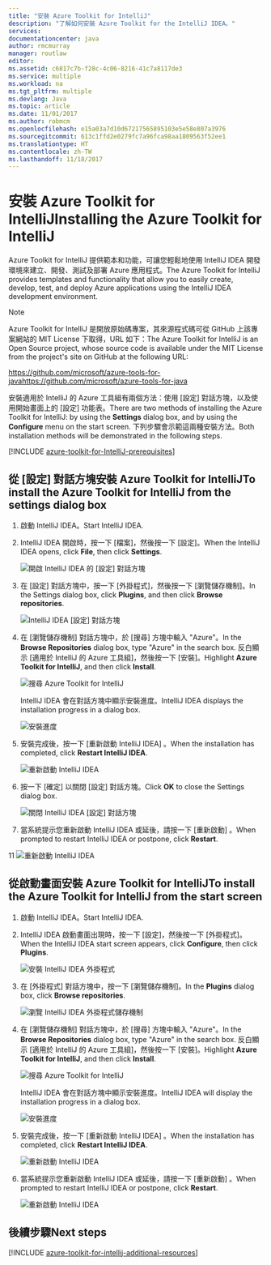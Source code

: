 ```yaml
---
title: "安裝 Azure Toolkit for IntelliJ"
description: "了解如何安裝 Azure Toolkit for the IntelliJ IDEA。"
services: 
documentationcenter: java
author: rmcmurray
manager: routlaw
editor: 
ms.assetid: c6817c7b-f28c-4c06-8216-41c7a8117de3
ms.service: multiple
ms.workload: na
ms.tgt_pltfrm: multiple
ms.devlang: Java
ms.topic: article
ms.date: 11/01/2017
ms.author: robmcm
ms.openlocfilehash: e15a03a7d10d67217565895103e5e58e807a3976
ms.sourcegitcommit: 613c1ffd2e0279fc7a96fca98aa1809563f52ee1
ms.translationtype: HT
ms.contentlocale: zh-TW
ms.lasthandoff: 11/18/2017
---
```

# <a name="installing-the-azure-toolkit-for-intellij"></a><span data-ttu-id="ab6aa-103">安裝 Azure Toolkit for IntelliJ</span><span class="sxs-lookup"><span data-stu-id="ab6aa-103">Installing the Azure Toolkit for IntelliJ</span></span>

<span data-ttu-id="ab6aa-104">Azure Toolkit for IntelliJ 提供範本和功能，可讓您輕鬆地使用 IntelliJ IDEA 開發環境來建立、開發、測試及部署 Azure 應用程式。</span><span class="sxs-lookup"><span data-stu-id="ab6aa-104">The Azure Toolkit for IntelliJ provides templates and functionality that allow you to easily create, develop, test, and deploy Azure applications using the IntelliJ IDEA development environment.</span></span>

> [!NOTE] 
> 
> <span data-ttu-id="ab6aa-105">Azure Toolkit for IntelliJ 是開放原始碼專案，其來源程式碼可從 GitHub 上該專案網站的 MIT License 下取得，URL 如下：</span><span class="sxs-lookup"><span data-stu-id="ab6aa-105">The Azure Toolkit for IntelliJ is an Open Source project, whose source code is available under the MIT License from the project's site on GitHub at the following URL:</span></span> 
> 
> <span data-ttu-id="ab6aa-106"><https://github.com/microsoft/azure-tools-for-java></span><span class="sxs-lookup"><span data-stu-id="ab6aa-106"><https://github.com/microsoft/azure-tools-for-java></span></span> 
> 

<span data-ttu-id="ab6aa-107">安裝適用於 IntelliJ 的 Azure 工具組有兩個方法：使用 [設定] 對話方塊，以及使用開始畫面上的 [設定] 功能表。</span><span class="sxs-lookup"><span data-stu-id="ab6aa-107">There are two methods of installing the Azure Toolkit for IntelliJ: by using the **Settings** dialog box, and by using the **Configure** menu on the start screen.</span></span> <span data-ttu-id="ab6aa-108">下列步驟會示範這兩種安裝方法。</span><span class="sxs-lookup"><span data-stu-id="ab6aa-108">Both installation methods will be demonstrated in the following steps.</span></span>

[!INCLUDE [azure-toolkit-for-IntelliJ-prerequisites](../includes/azure-toolkit-for-intellij-prerequisites.md)]

## <a name="to-install-the-azure-toolkit-for-intellij-from-the-settings-dialog-box"></a><span data-ttu-id="ab6aa-109">從 [設定] 對話方塊安裝 Azure Toolkit for IntelliJ</span><span class="sxs-lookup"><span data-stu-id="ab6aa-109">To install the Azure Toolkit for IntelliJ from the settings dialog box</span></span>

1. <span data-ttu-id="ab6aa-110">啟動 IntelliJ IDEA。</span><span class="sxs-lookup"><span data-stu-id="ab6aa-110">Start IntelliJ IDEA.</span></span>

1. <span data-ttu-id="ab6aa-111">IntelliJ IDEA 開啟時，按一下 [檔案]，然後按一下 [設定]。</span><span class="sxs-lookup"><span data-stu-id="ab6aa-111">When the IntelliJ IDEA opens, click **File**, then click **Settings**.</span></span>
   
   ![開啟 IntelliJ IDEA 的 [設定] 對話方塊][01a]

1. <span data-ttu-id="ab6aa-113">在 [設定] 對話方塊中，按一下 [外掛程式]，然後按一下 [瀏覽儲存機制]。</span><span class="sxs-lookup"><span data-stu-id="ab6aa-113">In the Settings dialog box, click **Plugins**, and then click **Browse repositories**.</span></span>
   
   ![IntelliJ IDEA [設定] 對話方塊][02a]

1. <span data-ttu-id="ab6aa-115">在 [瀏覽儲存機制] 對話方塊中，於 [搜尋] 方塊中輸入 "Azure"。</span><span class="sxs-lookup"><span data-stu-id="ab6aa-115">In the **Browse Repositories** dialog box, type "Azure" in the search box.</span></span> <span data-ttu-id="ab6aa-116">反白顯示 [適用於 IntelliJ 的 Azure 工具組]，然後按一下 [安裝]。</span><span class="sxs-lookup"><span data-stu-id="ab6aa-116">Highlight **Azure Toolkit for IntelliJ**, and then click **Install**.</span></span>
   
   ![搜尋 Azure Toolkit for IntelliJ][03]
   
   <span data-ttu-id="ab6aa-118">IntelliJ IDEA 會在對話方塊中顯示安裝進度。</span><span class="sxs-lookup"><span data-stu-id="ab6aa-118">IntelliJ IDEA displays the installation progress in a dialog box.</span></span>
   
   ![安裝進度][04]

1. <span data-ttu-id="ab6aa-120">安裝完成後，按一下 [重新啟動 IntelliJ IDEA] 。</span><span class="sxs-lookup"><span data-stu-id="ab6aa-120">When the installation has completed, click **Restart IntelliJ IDEA**.</span></span>
   
   ![重新啟動 IntelliJ IDEA][05]

1. <span data-ttu-id="ab6aa-122">按一下 [確定]  以關閉 [設定] 對話方塊。</span><span class="sxs-lookup"><span data-stu-id="ab6aa-122">Click **OK** to close the Settings dialog box.</span></span>
   
   ![關閉 IntelliJ IDEA [設定] 對話方塊][06]

1. <span data-ttu-id="ab6aa-124">當系統提示您重新啟動 IntelliJ IDEA 或延後，請按一下 [重新啟動] 。</span><span class="sxs-lookup"><span data-stu-id="ab6aa-124">When prompted to restart IntelliJ IDEA or postpone, click **Restart**.</span></span>
   
<span data-ttu-id="ab6aa-125">1</span><span class="sxs-lookup"><span data-stu-id="ab6aa-125">1</span></span>   ![重新啟動 IntelliJ IDEA][07]

## <a name="to-install-the-azure-toolkit-for-intellij-from-the-start-screen"></a><span data-ttu-id="ab6aa-127">從啟動畫面安裝 Azure Toolkit for IntelliJ</span><span class="sxs-lookup"><span data-stu-id="ab6aa-127">To install the Azure Toolkit for IntelliJ from the start screen</span></span>

1. <span data-ttu-id="ab6aa-128">啟動 IntelliJ IDEA。</span><span class="sxs-lookup"><span data-stu-id="ab6aa-128">Start IntelliJ IDEA.</span></span>

1. <span data-ttu-id="ab6aa-129">IntelliJ IDEA 啟動畫面出現時，按一下 [設定]，然後按一下 [外掛程式]。</span><span class="sxs-lookup"><span data-stu-id="ab6aa-129">When the IntelliJ IDEA start screen appears, click **Configure**, then click **Plugins**.</span></span>
   
   ![安裝 IntelliJ IDEA 外掛程式][01b]

1. <span data-ttu-id="ab6aa-131">在 [外掛程式] 對話方塊中，按一下 [瀏覽儲存機制]。</span><span class="sxs-lookup"><span data-stu-id="ab6aa-131">In the **Plugins** dialog box, click **Browse repositories**.</span></span>
   
   ![瀏覽 IntelliJ IDEA 外掛程式儲存機制][02b]

1. <span data-ttu-id="ab6aa-133">在 [瀏覽儲存機制] 對話方塊中，於 [搜尋] 方塊中輸入 "Azure"。</span><span class="sxs-lookup"><span data-stu-id="ab6aa-133">In the **Browse Repositories** dialog box, type "Azure" in the search box.</span></span> <span data-ttu-id="ab6aa-134">反白顯示 [適用於 IntelliJ 的 Azure 工具組]，然後按一下 [安裝]。</span><span class="sxs-lookup"><span data-stu-id="ab6aa-134">Highlight **Azure Toolkit for IntelliJ**, and then click **Install**.</span></span>
   
   ![搜尋 Azure Toolkit for IntelliJ][03]
   
   <span data-ttu-id="ab6aa-136">IntelliJ IDEA 會在對話方塊中顯示安裝進度。</span><span class="sxs-lookup"><span data-stu-id="ab6aa-136">IntelliJ IDEA will display the installation progress in a dialog box.</span></span>
   
   ![安裝進度][04]

1. <span data-ttu-id="ab6aa-138">安裝完成後，按一下 [重新啟動 IntelliJ IDEA] 。</span><span class="sxs-lookup"><span data-stu-id="ab6aa-138">When the installation has completed, click **Restart IntelliJ IDEA**.</span></span>
   
   ![重新啟動 IntelliJ IDEA][05]

1. <span data-ttu-id="ab6aa-140">當系統提示您重新啟動 IntelliJ IDEA 或延後，請按一下 [重新啟動] 。</span><span class="sxs-lookup"><span data-stu-id="ab6aa-140">When prompted to restart IntelliJ IDEA or postpone, click **Restart**.</span></span>
   
   ![重新啟動 IntelliJ IDEA][07]

## <a name="next-steps"></a><span data-ttu-id="ab6aa-142">後續步驟</span><span class="sxs-lookup"><span data-stu-id="ab6aa-142">Next steps</span></span>

[!INCLUDE [azure-toolkit-for-intellij-additional-resources](../includes/azure-toolkit-for-intellij-additional-resources.md)]

<!-- URL List -->

<!-- IMG List -->

[01a]: media/azure-toolkit-for-intellij-installation/01-intellij-file-settings.png
[01b]: media/azure-toolkit-for-intellij-installation/01-intellij-configure-dropdown.png
[02a]: media/azure-toolkit-for-intellij-installation/02-intellij-settings-dialog.png
[02b]: media/azure-toolkit-for-intellij-installation/02-intellij-plugins-dialog.png
[03]: media/azure-toolkit-for-intellij-installation/03-intellij-browse-repositories.png
[04]: media/azure-toolkit-for-intellij-installation/04-install-progress.png
[05]: media/azure-toolkit-for-intellij-installation/05-restart-intellij.png
[06]: media/azure-toolkit-for-intellij-installation/06-intellij-settings-dialog.png
[07]: media/azure-toolkit-for-intellij-installation/07-restart-intellij.png
